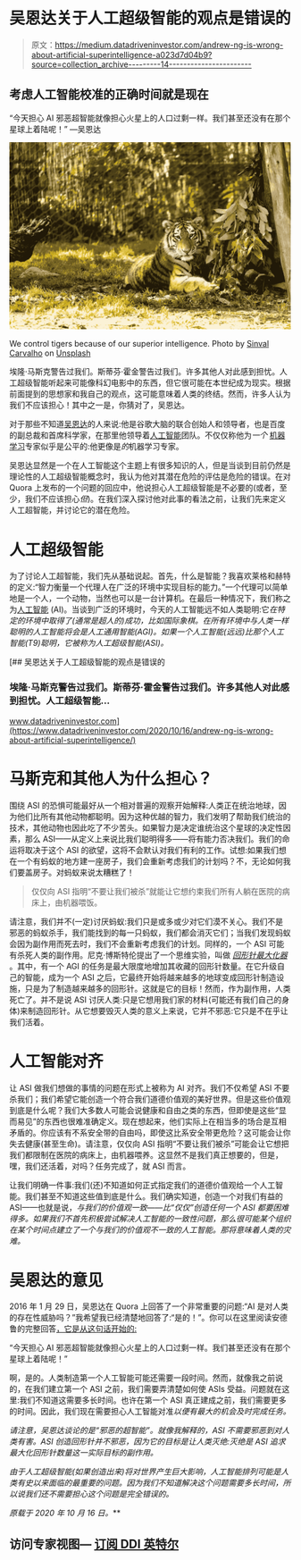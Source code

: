 # 吴恩达关于人工超级智能的观点是错误的

> 原文：<https://medium.datadriveninvestor.com/andrew-ng-is-wrong-about-artificial-superintelligence-a023d7d04b9?source=collection_archive---------14----------------------->

## 考虑人工智能校准的正确时间就是现在

“今天担心 AI 邪恶超智能就像担心火星上的人口过剩一样。我们甚至还没有在那个星球上着陆呢！” —吴恩达

![](img/006275e10165e84e76b4dd00f3e9ed3a.png)

We control tigers because of our superior intelligence. Photo by [Sinval Carvalho](https://unsplash.com/@sinvalbmx?utm_source=unsplash&utm_medium=referral&utm_content=creditCopyText) on [Unsplash](https://unsplash.com/@sinvalbmx?utm_source=unsplash&utm_medium=referral&utm_content=creditCopyText)

埃隆·马斯克警告过我们。斯蒂芬·霍金警告过我们。许多其他人对此感到担忧。人工超级智能听起来可能像科幻电影中的东西，但它很可能在本世纪成为现实。根据前面提到的思想家和我自己的观点，这可能意味着人类的终结。然而，许多人认为我们不应该担心！其中之一是，你猜对了，吴恩达。

对于那些不知道[吴恩达](https://en.wikipedia.org/wiki/Andrew_Ng)的人来说:他是谷歌大脑的联合创始人和领导者，也是百度的副总裁和首席科学家，在那里他领导着[人工智能](https://www.datadriveninvestor.com/glossary/artificial-intelligence/)团队。不仅仅称他为*一个* [机器学习](https://www.datadriveninvestor.com/glossary/machine-learning/)专家似乎是公平的:他更像是*的*机器学习专家。

吴恩达显然是一个在人工智能这个主题上有很多知识的人，但是当谈到目前仍然是理论性的人工超级智能概念时，我认为他对其潜在危险的评估是危险的错误。在对 Quora 上发布的一个问题的回应中，他说担心人工超级智能是不必要的(或者，至少，我们不应该担心*但*)。在我们深入探讨他对此事的看法之前，让我们先来定义人工超智能，并讨论它的潜在危险。

# 人工超级智能

为了讨论人工超智能，我们先从基础说起。首先，什么是智能？我喜欢莱格和赫特的定义:“智力衡量一个代理人在广泛的环境中实现目标的能力。”一个代理可以简单地是一个人，一个动物，当然也可以是一台计算机。在最后一种情况下，我们称之为[人工智能](https://medium.com/the-singularity/what-is-artificial-intelligence-6ae01b5cd5dc) (AI)。当谈到广泛的环境时，今天的人工智能远不如人类聪明:它*在特定的环境中取得了(通常是超人的)成功，比如国际象棋。在所有环境中与人类一样聪明的人工智能将会是人工通用智能(AGI)。如果一个人工智能(远远)比那个人工智能(T9)聪明，它被称为人工超级智能(ASI)。*

[](https://www.datadriveninvestor.com/2020/10/16/andrew-ng-is-wrong-about-artificial-superintelligence/) [## 吴恩达关于人工超级智能的观点是错误的

### 埃隆·马斯克警告过我们。斯蒂芬·霍金警告过我们。许多其他人对此感到担忧。人工超级智能…

www.datadriveninvestor.com](https://www.datadriveninvestor.com/2020/10/16/andrew-ng-is-wrong-about-artificial-superintelligence/) 

# 马斯克和其他人为什么担心？

围绕 ASI 的恐惧可能最好从一个相对普遍的观察开始解释:人类正在统治地球，因为他们比所有其他动物都聪明。因为这种优越的智力，我们发明了帮助我们统治的技术，其他动物也因此吃了不少苦头。如果智力是决定谁统治这个星球的决定性因素，那么 ASI——从定义上来说比我们聪明得多——将有能力否决我们。我们的命运将取决于这个 ASI 的欲望，这将不会默认对我们有利的工作。试想:如果我们想在一个有蚂蚁的地方建一座房子，我们会重新考虑我们的计划吗？不，无论如何我们要盖房子。对蚂蚁来说太糟糕了！

> 仅仅向 ASI 指明“不要让我们被杀”就能让它想约束我们所有人躺在医院的病床上，由机器喂饭。

请注意，我们并不(一定)讨厌蚂蚁:我们只是或多或少对它们漠不关心。我们不是邪恶的蚂蚁杀手，我们能找到的每一只蚂蚁，我们都会消灭它们；当我们发现蚂蚁会因为副作用而死去时，我们不会重新考虑我们的计划。同样的，一个 ASI 可能有杀死人类的副作用。尼克·博斯特伦提出了一个思维实验，叫做 [*回形针最大化器*](https://www.nickbostrom.com/ethics/ai.html) 。其中，有一个 AGI 的任务是最大限度地增加其收藏的回形针数量。在它升级自己的智能，成为一个 ASI 之后，它最终开始将越来越多的地球变成回形针制造设施，只是为了制造越来越多的回形针。这就是它的目标！然而，作为副作用，人类死亡了。并不是说 ASI 讨厌人类:只是它想用我们家的材料(可能还有我们自己的身体)来制造回形针。从它想要毁灭人类的意义上来说，它并不邪恶:它只是不在乎让我们活着。

# 人工智能对齐

让 ASI 做我们想做的事情的问题在形式上被称为 AI 对齐。我们不仅希望 ASI 不要杀我们；我们希望它能创造一个符合我们道德价值观的美好世界。但是这些价值观到底是什么呢？我们大多数人可能会说健康和自由之类的东西，但即使是这些“显而易见”的东西也很难准确定义。现在想起来，他们实际上在相当多的场合是互相矛盾的。你应该有不系安全带的自由吗，即使这比系安全带更危险？这可能会让你失去健康(甚至生命)。请注意，仅仅向 ASI 指明“不要让我们被杀”可能会让它想把我们都限制在医院的病床上，由机器喂养。这显然不是我们真正想要的，但是，嘿，我们还活着，对吗？任务完成了，就 ASI 而言。

让我们明确一件事:我们(还)不知道如何正式指定我们的道德价值观给一个人工智能。我们甚至不知道这些值到底是什么。我们确实知道，创造一个对我们有益的 ASI——也就是说，*与我们的价值观一致——比“仅仅”创造任何一个 ASI 都要困难得多。如果我们不首先积极尝试解决人工智能的一致性问题，那么很可能某个组织在某个时间点建立了一个与我们的价值观不一致的人工智能。那将意味着人类的灾难。*

# 吴恩达的意见

2016 年 1 月 29 日，吴恩达在 Quora 上回答了一个非常重要的问题:“AI 是对人类的存在性威胁吗？”我希望我已经清楚地回答了:“是的！”。你可以在这里阅读安德鲁的完整回答[，它是从这句话开始的:](https://www.quora.com/Is-AI-an-existential-threat-to-humanity)

“今天担心 AI 邪恶超智能就像担心火星上的人口过剩一样。我们甚至还没有在那个星球上着陆呢！”

啊，是的。人类制造第一个人工智能可能还需要一段时间。然而，就像我之前说的，在我们建立第一个 ASI 之前，我们需要弄清楚如何使 ASIs 受益。问题就在这里:我们不知道这需要多长时间。也许在第一个 ASI 真正建成之前，我们需要更多的时间。因此，我们现在需要担心人工智能对准*以便有最大的机会及时完成任务。*

*请注意，吴恩达谈论的是“邪恶的超智能”。就像我解释的，ASI 不需要邪恶到对人类有害。ASI 创造回形针并不邪恶，因为它的目标是让人类灭绝:灭绝是 ASI 追求最大化回形针数量这一实际目标的副作用。*

*由于人工超级智能(如果创造出来)将对世界产生巨大影响，人工智能排列可能是人类有史以来面临的最重要的问题。因为我们不知道解决这个问题需要多长时间，所以说我们还不需要担心这个问题是完全错误的。*

**原载于 2020 年 10 月 16 日*[](https://www.datadriveninvestor.com/2020/10/16/andrew-ng-is-wrong-about-artificial-superintelligence/)**。***

## **访问专家视图— [订阅 DDI 英特尔](https://datadriveninvestor.com/ddi-intel)**